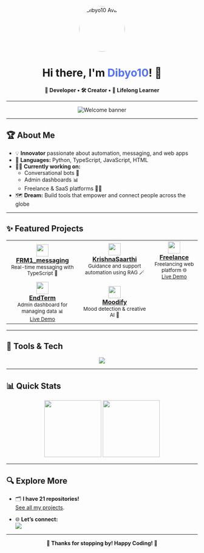 <!-- Profile README for Dibyo10 -->

<p align="center">
  <img src="https://avatars.githubusercontent.com/u/178864340?v=4" width="120" style="border-radius:50%;" alt="Dibyo10 Avatar"/>
</p>

<h1 align="center">Hi there, I'm <span style="color:#5271ff;">Dibyo10</span>! 👋</h1>

<p align="center">
  <b>🚀 Developer • 🛠️ Creator • 🌱 Lifelong Learner</b>
</p>

---

<div align="center">

<img src="https://readme-typing-svg.herokuapp.com/?lines=Welcome+to+my+GitHub!;TypeScript+%F0%9F%90%A7+Python+%F0%9F%90%8D+Web+Dev+%F0%9F%94%A5;Building+Bots+%F0%9F%A6%84+Dashboards+%F0%9F%92%BB;Always+exploring+new+ideas!&center=true&width=500&height=40" alt="Welcome banner" />

</div>

---

## 🏆 About Me

- 💡 **Innovator** passionate about automation, messaging, and web apps
- 🧠 **Languages:** Python, TypeScript, JavaScript, HTML
- 👨‍💻 **Currently working on:**  
  - Conversational bots 🤖  
  - Admin dashboards 📊  
  - Freelance & SaaS platforms 🧑‍💼  
- 🗺️ **Dream:** Build tools that empower and connect people across the globe

---

## ✨ Featured Projects

<table>
<tr>
  <td align="center">
    <a href="https://github.com/Dibyo10/FRM1_messaging">
      <img src="https://skillicons.dev/icons?i=typescript" width="32" /> <br>
      <b>FRM1_messaging</b>
    </a>
    <br>
    <sub>Real-time messaging with TypeScript 💬</sub>
  </td>
  <td align="center">
    <a href="https://github.com/Dibyo10/KrishnaBot">
      <img src="https://skillicons.dev/icons?i=python" width="32" /> <br>
      <b>KrishnaSaarthi</b>
    </a>
    <br>
    <sub>Guidance and support automation using RAG 🪄</sub>
  </td>
  <td align="center">
    <a href="https://github.com/Dibyo10/Freelance">
      <img src="https://skillicons.dev/icons?i=html" width="32" /> <br>
      <b>Freelance</b>
    </a>
    <br>
    <sub>Freelancing web platform 🌐<br><a href="https://freelance-ashen.vercel.app">Live Demo</a></sub>
  </td>
</tr>
<tr>
  <td align="center">
    <a href="https://github.com/Dibyo10/EndTerm">
      <img src="https://skillicons.dev/icons?i=javascript" width="32" /> <br>
      <b>EndTerm</b>
    </a>
    <br>
    <sub>Admin dashboard for managing data 📊<br><a href="https://admin-dashboard-indol-eta.vercel.app">Live Demo</a></sub>
  </td>
  <td align="center">
    <a href="https://github.com/Dibyo10/Moodify">
      <img src="https://skillicons.dev/icons?i=python" width="32" /> <br>
      <b>Moodify</b>
    </a>
    <br>
    <sub>Mood detection & creative AI 🧠</sub>
  </td>
  
</tr>
</table>

---

## 🧰 Tools & Tech

<p align="center">
  <img src="https://skillicons.dev/icons?i=python,typescript,javascript,html,css,vercel,github" />
</p>

---

## 📊 Quick Stats

<p align="center">
  <img src="https://github-readme-stats.vercel.app/api?username=Dibyo10&show_icons=true&theme=tokyonight&hide_border=true" height="150"/>
  <img src="https://github-readme-streak-stats.herokuapp.com/?user=Dibyo10&theme=tokyonight&hide_border=true" height="150"/>
</p>

---

## 🔍 Explore More

- 🗂️ **I have 21 repositories!**  
  <a href="https://github.com/search?q=user%3ADibyo10&sort=updated&order=desc&type=repositories">See all my projects</a>.

- 🌐 **Let’s connect:**  
  <a href="https://github.com/Dibyo10"><img src="https://img.shields.io/badge/GitHub-181717?style=flat&logo=github&logoColor=white"/></a>

---

<p align="center">
  <b>🌈 Thanks for stopping by! Happy Coding! 🚀</b>
</p>
